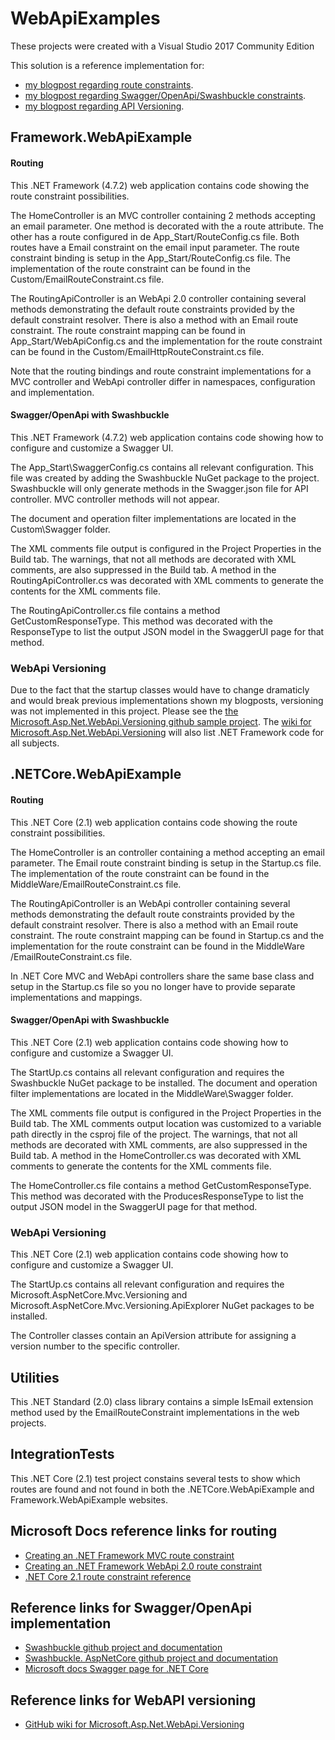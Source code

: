 # WebApiExamples

These projects were created with a Visual Studio 2017 Community Edition
 
This solution is a reference implementation for: 
- [my blogpost regarding route constraints](https://samanthaneilen.github.io/2018/10/09/using-route-constraints.html "my blogpost regarding route constraints").
- [my blogpost regarding Swagger/OpenApi/Swashbuckle constraints](https://samanthaneilen.github.io/2018/12/08/Using-and-extending-swagger.json-for-API-documentation.html "my blogpost regarding Swagger/OpenApi/Swashbuckle constraints").
- [my blogpost regarding API Versioning](https://samanthaneilen.github.io/2019/01/19/Web-API-versioning-using-the-NuGet-packages-from-Microsoft.html "my blogpost regarding API versioning").


## Framework.WebApiExample

#### Routing

This .NET Framework (4.7.2) web application contains code showing the route constraint possibilities. 

The HomeController is an MVC controller containing 2 methods accepting an email parameter. One method is decorated with the a route attribute. The other has a route configured in de App_Start/RouteConfig.cs file.
Both routes have a Email constraint on the email input parameter. The route constraint binding is setup in the App_Start/RouteConfig.cs file. The implementation of the route constraint can be found in the Custom/EmailRouteConstraint.cs file.

The RoutingApiController is an WebApi 2.0 controller containing several methods demonstrating the default route constraints provided by the default constraint resolver. There is also a method with an Email route constraint. The route constraint mapping can be found in App_Start/WebApiConfig.cs and the implementation for the route constraint can be found in the Custom/EmailHttpRouteConstraint.cs file.

Note that the routing bindings and route constraint implementations for a MVC controller and WebApi controller differ in namespaces, configuration and implementation.

#### Swagger/OpenApi with Swashbuckle

This .NET Framework (4.7.2) web application contains code showing how to configure and customize a Swagger UI.

The App_Start\SwaggerConfig.cs contains all relevant configuration. This file was created by adding the Swashbuckle NuGet package to the project. Swashbuckle will only generate methods in the Swagger.json file for API controller. MVC controller methods will not appear.

The document and operation filter implementations are located in the Custom\Swagger folder. 

The XML comments file output is configured in the Project Properties in the Build tab. The warnings, that not all methods are decorated with XML comments, are also suppressed in the Build tab. A method in the RoutingApiController.cs was decorated with XML comments to generate the contents for the XML comments file.

The RoutingApiController.cs file contains a method GetCustomResponseType. This method was decorated with the ResponseType to list the output JSON model in the SwaggerUI page for that method.

### WebApi Versioning
Due to the fact that the startup classes would have to change dramaticly and would break previous implementations shown my blogposts, versioning was not implemented in this project. 
Please see the [the Microsoft.Asp.Net.WebApi.Versioning github sample project](https://github.com/Microsoft/aspnet-api-versioning/tree/master/samples/webapi/SwaggerWebApiSample "the Microsoft.Asp.Net.WebApi.Versioning github sample project").
The [wiki for Microsoft.Asp.Net.WebApi.Versioning](https://github.com/Microsoft/aspnet-api-versioning/wiki "wiki for Microsoft.Asp.Net.WebApi.Versioning") will also list .NET Framework code for all subjects. 


## .NETCore.WebApiExample

#### Routing

This .NET Core (2.1) web application contains code showing the route constraint possibilities. 

The HomeController is an controller containing a method accepting an email parameter. The Email route constraint binding is setup in the Startup.cs file. The implementation of the route constraint can be found in the MiddleWare/EmailRouteConstraint.cs file.

The RoutingApiController is an WebApi controller containing several methods demonstrating the default route constraints provided by the default constraint resolver. There is also a method with an Email route constraint. The route constraint mapping can be found in Startup.cs and the implementation for the route constraint can be found in the MiddleWare /EmailRouteConstraint.cs file.

In .NET Core MVC and WebApi controllers share the same base class and setup in the Startup.cs file so you no longer have to provide separate implementations and mappings.

#### Swagger/OpenApi with Swashbuckle

This .NET Core (2.1) web application contains code showing how to configure and customize a Swagger UI.

The StartUp.cs contains all relevant configuration and requires the Swashbuckle NuGet package to be installed. The document and operation filter implementations are located in the MiddleWare\Swagger folder. 

The XML comments file output is configured in the Project Properties in the Build tab. The XML comments output location was customized to a variable path directly in the csproj file of the project. The warnings, that not all methods are decorated with XML comments, are also suppressed in the Build tab. A method in the HomeController.cs was decorated with XML comments to generate the contents for the XML comments file.

The HomeController.cs file contains a method GetCustomResponseType. This method was decorated with the ProducesResponseType to list the output JSON model in the SwaggerUI page for that method.

### WebApi Versioning
This .NET Core (2.1) web application contains code showing how to configure and customize a Swagger UI.

The StartUp.cs contains all relevant configuration and requires the Microsoft.AspNetCore.Mvc.Versioning and Microsoft.AspNetCore.Mvc.Versioning.ApiExplorer NuGet packages to be installed.

The Controller classes contain an ApiVersion attribute for assigning a version number to the specific controller.

## Utilities

This .NET Standard (2.0) class library contains a simple IsEmail extension method used by the EmailRouteConstraint implementations in the web projects. 

## IntegrationTests

This .NET Core (2.1) test project constains several tests to show which routes are found and not found in both the .NETCore.WebApiExample and Framework.WebApiExample websites.

## Microsoft Docs reference links for routing

- [Creating an .NET Framework MVC route constraint](https://docs.microsoft.com/en-us/aspnet/mvc/overview/older-versions-1/controllers-and-routing/creating-a-route-constraint-cs "Creating an .NET Framework MVC route constraint")
- [Creating an .NET Framework WebApi 2.0 route constraint](https://docs.microsoft.com/en-us/aspnet/web-api/overview/web-api-routing-and-actions/attribute-routing-in-web-api-2#route-constraints "Creating an .NET Framework WebApi 2.0 route constraint")
- [.NET Core 2.1 route constraint reference](https://docs.microsoft.com/en-us/aspnet/core/fundamentals/routing?view=aspnetcore-2.1#route-constraint-reference ".NET Core 2.1 route constraint reference")


## Reference links for Swagger/OpenApi implementation
- [Swashbuckle github project and documentation](https://github.com/domaindrivendev/Swashbuckle "Swashbuckle github project and documentation")
- [Swashbuckle. AspNetCore github project and documentation](https://github.com/domaindrivendev/Swashbuckle.AspNetCore  "Swashbuckle.AspNetCore github project and documentation")
- [Microsoft docs Swagger page for .NET Core](https://docs.microsoft.com/en-us/aspnet/core/tutorials/web-api-help-pages-using-swagger "Microsoft docs Swagger page for .NET Core ")

## Reference links for WebAPI versioning
- [GitHub wiki for Microsoft.Asp.Net.WebApi.Versioning](https://github.com/Microsoft/aspnet-api-versioning/wiki "GitHub wiki for Microsoft.Asp.Net.WebApi.Versioning")
